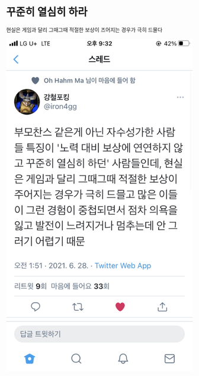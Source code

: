 # 꾸준히 열심히 하라
현실은 게임과 달리 그때그때 적절한 보상이 즈어지는 경우가 극히 드물다

![](Assets/85F7E85F-8EC6-4930-8AE0-58CF1FE7BDC0.jpg)